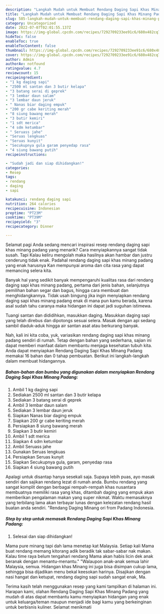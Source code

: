 ```yaml
---
description: "Langkah Mudah untuk Membuat Rendang Daging Sapi Khas Minang Padang yang Lezat "
title: "Langkah Mudah untuk Membuat Rendang Daging Sapi Khas Minang Padang yang Lezat "
slug: 585-langkah-mudah-untuk-membuat-rendang-daging-sapi-khas-minang-padang-yang-lezat
category: Uncategorized
date: 2022-07-07T02:01:55.137Z
image: https://img-global.cpcdn.com/recipes/7292709233ee91c6/680x482cq70/rendang-daging-sapi-khas-minang-padang-foto-resep-utama.jpg
hideToc: false
enableToc: true
enableTocContent: false
thumbnail: https://img-global.cpcdn.com/recipes/7292709233ee91c6/680x482cq70/rendang-daging-sapi-khas-minang-padang-foto-resep-utama.jpg
cover: https://img-global.cpcdn.com/recipes/7292709233ee91c6/680x482cq70/rendang-daging-sapi-khas-minang-padang-foto-resep-utama.jpg
author: Admin
authorAv: notfound
ratingvalue: 4.7
reviewcount: 15
recipeingredient:
- "1 kg daging sapi"
- "2500 ml santan dan 3 butir kelapa"
- "3 batang serai di geprek"
- "3 lembar daun salam"
- "3 lembar daun jeruk"
- " Nanas biar daging empuk"
- "200 gr cabe keriting merah"
- "8 siung bawang merah"
- "3 butir kemiri"
- "1 sdt merica"
- "4 sdm ketumbar"
- " Seruass jahe"
- "Seruas lengkuas"
- "Seruas kunyit"
- "Secukupnya gula garam penyedap rasa"
- "4 siung bawang putih"
recipeinstructions:

- "Sudah jadi dan siap dihidangkan!"
categories:
- Resep
tags:
- rendang
- daging
- sapi

katakunci: rendang daging sapi 
nutrition: 264 calories
recipecuisine: Indonesian
preptime: "PT23M"
cooktime: "PT39M"
recipeyield: "3"
recipecategory: Dinner

---
```



Selamat pagi Anda sedang mencari inspirasi resep rendang daging sapi khas minang padang yang menarik? Cara menyiapkannya sangat tidak susah. Tapi Kalau keliru mengolah maka hasilnya akan hambar dan justru cenderung tidak enak. Padahal rendang daging sapi khas minang padang yang enak harusnya Kan mempunyai aroma dan cita rasa yang dapat memancing selera kita.


Banyak hal yang sedikit banyak mempengaruhi kualitas rasa dari rendang daging sapi khas minang padang, pertama dari jenis bahan, selanjutnya pemilihan bahan segar dan bagus, hingga cara membuat dan menghidangkannya. Tidak usah bingung jika ingin menyiapkan rendang daging sapi khas minang padang enak di mana pun kamu berada, karena asal sudah tahu caranya maka hidangan ini dapat jadi suguhan istimewa.

Tuangi santan dan dididihkan, masukkan daging. Masukkan daging sapi yang telah direbus dan dipotongs sesuai selera. Masak dengan api sedang sambil diaduk-aduk hingga air santan asat atau berkurang banyak.


Nah, kali ini kita coba, yuk, variasikan rendang daging sapi khas minang padang sendiri di rumah. Tetap dengan bahan yang sederhana, sajian ini dapat memberi manfaat dalam membantu menjaga kesehatan tubuh kita. Anda dapat menyiapkan Rendang Daging Sapi Khas Minang Padang memakai 16 bahan dan 0 tahap pembuatan. Berikut ini langkah-langkah dalam membuat hidangannya.

<!--inarticleads1-->

##### Bahan-bahan dan bumbu yang digunakan dalam menyiapkan Rendang Daging Sapi Khas Minang Padang:

1. Ambil 1 kg daging sapi
1. Sediakan 2500 ml santan dan 3 butir kelapa
1. Sediakan 3 batang serai di geprek
1. Ambil 3 lembar daun salam
1. Sediakan 3 lembar daun jeruk
1. Siapkan  Nanas biar daging empuk
1. Siapkan 200 gr cabe keriting merah
1. Persiapkan 8 siung bawang merah
1. Siapkan 3 butir kemiri
1. Ambil 1 sdt merica
1. Siapkan 4 sdm ketumbar
1. Ambil  Seruass jahe
1. Gunakan Seruas lengkuas
1. Persiapkan Seruas kunyit
1. Siapkan Secukupnya gula, garam, penyedap rasa
1. Siapkan 4 siung bawang putih


Apalagi untuk disantap hanya sesekali saja. Supaya lebih puas, ayo masak sendiri dan sajikan rendang lezat di rumah anda. Bumbu rendang yang sangat komplit dengan berbagai rempah-rempah khas nusantara membuatnya memiliki rasa yang khas, ditambah daging yang empuk akan memberikan pengalaman makan yang super nikmat. Waktu memasaknya yang terbilang lama akan terbayar lunas dengan kelezatan rendang hasil buatan anda sendiri. &#34;Rendang Daging Minang ori from Padang Indonesia. 

<!--inarticleads2-->

##### Step by step untuk memasak Rendang Daging Sapi Khas Minang Padang:


1. Selesai dan siap dihidangkan!

Mama pure minang tapi dah lama menetap kat Malaysia. Setiap kali Mama buat rendang memang kitorang adik beradik tak sabar-sabar nak makan. Kalau time raya belum tengahari rendang Mama akan habis licin dek anak beranak dengan menantu-menantu.&#34; &#34;Walaupon anak-anak semua lahir Malaysia, semua. Hidangan khas Minang ini juga bisa disimpan cukup lama, sehingga bisa dijadikan menu bekal keesokan harinya. Disajikan dengan nasi hangat dan ketupat, rendang daging sapi sudah sangat enak, Ma. 

Terima kasih telah menggunakan resep yang kami tampilkan di halaman ini. Harapan kami, olahan Rendang Daging Sapi Khas Minang Padang yang mudah di atas dapat membantu kamu menyiapkan hidangan yang enak untuk keluarga/teman maupun menjadi ide bagi kamu yang berkeinginan untuk berbisnis kuliner. Selamat menikmati
